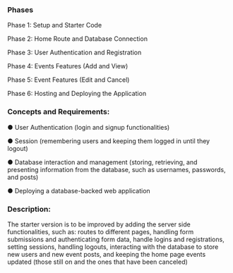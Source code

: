 ### Phases

Phase 1: Setup and Starter Code

Phase 2: Home Route and Database Connection

Phase 3: User Authentication and Registration

Phase 4: Events Features (Add and View)

Phase 5: Event Features (Edit and Cancel)

Phase 6: Hosting and Deploying the Application

### Concepts and Requirements:

● User Authentication (login and signup functionalities)

● Session (remembering users and keeping them logged in until they logout)

● Database interaction and management (storing, retrieving, and presenting information from the database, such as usernames, passwords, and posts)

● Deploying a database-backed web application

### Description:

The starter version is to be improved by adding the server side functionalities, such as: routes to different pages, handling form submissions and authenticating form data, handle logins and registrations, setting sessions, handling logouts, interacting with the database to store new users and new event posts, and keeping the home page events updated (those still on and the ones that have been canceled)
